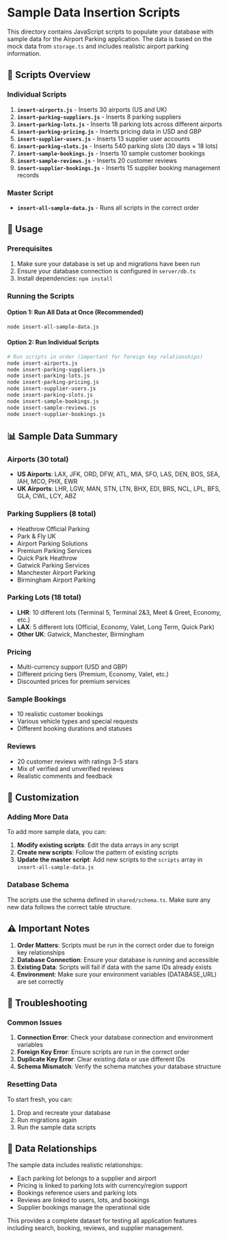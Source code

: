 # Sample Data Insertion Scripts

This directory contains JavaScript scripts to populate your database with sample data for the Airport Parking application. The data is based on the mock data from `storage.ts` and includes realistic airport parking information.

## 📁 Scripts Overview

### Individual Scripts

1. **`insert-airports.js`** - Inserts 30 airports (US and UK)
2. **`insert-parking-suppliers.js`** - Inserts 8 parking suppliers
3. **`insert-parking-lots.js`** - Inserts 18 parking lots across different airports
4. **`insert-parking-pricing.js`** - Inserts pricing data in USD and GBP
5. **`insert-supplier-users.js`** - Inserts 13 supplier user accounts
6. **`insert-parking-slots.js`** - Inserts 540 parking slots (30 days × 18 lots)
7. **`insert-sample-bookings.js`** - Inserts 10 sample customer bookings
8. **`insert-sample-reviews.js`** - Inserts 20 customer reviews
9. **`insert-supplier-bookings.js`** - Inserts 15 supplier booking management records

### Master Script

- **`insert-all-sample-data.js`** - Runs all scripts in the correct order

## 🚀 Usage

### Prerequisites

1. Make sure your database is set up and migrations have been run
2. Ensure your database connection is configured in `server/db.ts`
3. Install dependencies: `npm install`

### Running the Scripts

#### Option 1: Run All Data at Once (Recommended)
```bash
node insert-all-sample-data.js
```

#### Option 2: Run Individual Scripts
```bash
# Run scripts in order (important for foreign key relationships)
node insert-airports.js
node insert-parking-suppliers.js
node insert-parking-lots.js
node insert-parking-pricing.js
node insert-supplier-users.js
node insert-parking-slots.js
node insert-sample-bookings.js
node insert-sample-reviews.js
node insert-supplier-bookings.js
```

## 📊 Sample Data Summary

### Airports (30 total)
- **US Airports**: LAX, JFK, ORD, DFW, ATL, MIA, SFO, LAS, DEN, BOS, SEA, IAH, MCO, PHX, EWR
- **UK Airports**: LHR, LGW, MAN, STN, LTN, BHX, EDI, BRS, NCL, LPL, BFS, GLA, CWL, LCY, ABZ

### Parking Suppliers (8 total)
- Heathrow Official Parking
- Park & Fly UK
- Airport Parking Solutions
- Premium Parking Services
- Quick Park Heathrow
- Gatwick Parking Services
- Manchester Airport Parking
- Birmingham Airport Parking

### Parking Lots (18 total)
- **LHR**: 10 different lots (Terminal 5, Terminal 2&3, Meet & Greet, Economy, etc.)
- **LAX**: 5 different lots (Official, Economy, Valet, Long Term, Quick Park)
- **Other UK**: Gatwick, Manchester, Birmingham

### Pricing
- Multi-currency support (USD and GBP)
- Different pricing tiers (Premium, Economy, Valet, etc.)
- Discounted prices for premium services

### Sample Bookings
- 10 realistic customer bookings
- Various vehicle types and special requests
- Different booking durations and statuses

### Reviews
- 20 customer reviews with ratings 3-5 stars
- Mix of verified and unverified reviews
- Realistic comments and feedback

## 🔧 Customization

### Adding More Data
To add more sample data, you can:

1. **Modify existing scripts**: Edit the data arrays in any script
2. **Create new scripts**: Follow the pattern of existing scripts
3. **Update the master script**: Add new scripts to the `scripts` array in `insert-all-sample-data.js`

### Database Schema
The scripts use the schema defined in `shared/schema.ts`. Make sure any new data follows the correct table structure.

## ⚠️ Important Notes

1. **Order Matters**: Scripts must be run in the correct order due to foreign key relationships
2. **Database Connection**: Ensure your database is running and accessible
3. **Existing Data**: Scripts will fail if data with the same IDs already exists
4. **Environment**: Make sure your environment variables (DATABASE_URL) are set correctly

## 🐛 Troubleshooting

### Common Issues

1. **Connection Error**: Check your database connection and environment variables
2. **Foreign Key Error**: Ensure scripts are run in the correct order
3. **Duplicate Key Error**: Clear existing data or use different IDs
4. **Schema Mismatch**: Verify the schema matches your database structure

### Resetting Data
To start fresh, you can:
1. Drop and recreate your database
2. Run migrations again
3. Run the sample data scripts

## 📝 Data Relationships

The sample data includes realistic relationships:
- Each parking lot belongs to a supplier and airport
- Pricing is linked to parking lots with currency/region support
- Bookings reference users and parking lots
- Reviews are linked to users, lots, and bookings
- Supplier bookings manage the operational side

This provides a complete dataset for testing all application features including search, booking, reviews, and supplier management. 